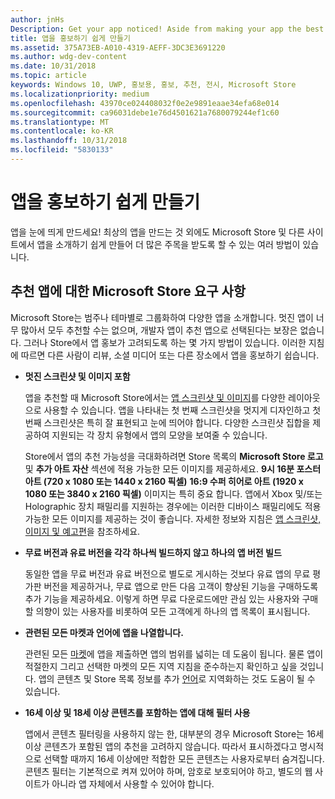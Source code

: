 ```yaml
---
author: jnHs
Description: Get your app noticed! Aside from making your app the best it can be, there are things you can do that make it easy for the Microsoft Store and other sites to showcase your app and help it get more attention.
title: 앱을 홍보하기 쉽게 만들기
ms.assetid: 375A73EB-A010-4319-AEFF-3DC3E3691220
ms.author: wdg-dev-content
ms.date: 10/31/2018
ms.topic: article
keywords: Windows 10, UWP, 홍보용, 홍보, 추천, 전시, Microsoft Store
ms.localizationpriority: medium
ms.openlocfilehash: 43970ce024408032f0e2e9891eaae34efa68e014
ms.sourcegitcommit: ca96031debe1e76d4501621a7680079244ef1c60
ms.translationtype: MT
ms.contentlocale: ko-KR
ms.lasthandoff: 10/31/2018
ms.locfileid: "5830133"
---
```

# <a name="make-your-app-easier-to-promote"></a>앱을 홍보하기 쉽게 만들기


앱을 눈에 띄게 만드세요! 최상의 앱을 만드는 것 외에도 Microsoft Store 및 다른 사이트에서 앱을 소개하기 쉽게 만들어 더 많은 주목을 받도록 할 수 있는 여러 방법이 있습니다.


## <a name="microsoft-store-requirements-for-featured-apps"></a>추천 앱에 대한 Microsoft Store 요구 사항

Microsoft Store는 범주나 테마별로 그룹화하여 다양한 앱을 소개합니다. 멋진 앱이 너무 많아서 모두 추천할 수는 없으며, 개발자 앱이 추천 앱으로 선택된다는 보장은 없습니다. 그러나 Store에서 앱 홍보가 고려되도록 하는 몇 가지 방법이 있습니다. 이러한 지침에 따르면 다른 사람이 리뷰, 소셜 미디어 또는 다른 장소에서 앱을 홍보하기 쉽습니다.

-   **멋진 스크린샷 및 이미지 포함**

    앱을 추천할 때 Microsoft Store에서는 [앱 스크린샷 및 이미지](app-screenshots-and-images.md)를 다양한 레이아웃으로 사용할 수 있습니다. 앱을 나타내는 첫 번째 스크린샷을 멋지게 디자인하고 첫 번째 스크린샷은 특히 잘 표현되고 눈에 띄어야 합니다. 다양한 스크린샷 집합을 제공하여 지원되는 각 장치 유형에서 앱의 모양을 보여줄 수 있습니다.

    Store에서 앱의 추천 가능성을 극대화하려면 Store 목록의 **Microsoft Store 로고** 및 **추가 아트 자산** 섹션에 적용 가능한 모든 이미지를 제공하세요. **9시 16분 포스터 아트 (720 x 1080 또는 1440 x 2160 픽셀)** **16:9 수퍼 히어로 아트 (1920 x 1080 또는 3840 x 2160 픽셀)** 이미지는 특히 중요 합니다. 앱에서 Xbox 및/또는 Holographic 장치 패밀리를 지원하는 경우에는 이러한 디바이스 패밀리에도 적용 가능한 모든 이미지를 제공하는 것이 좋습니다. 자세한 정보와 지침은 [앱 스크린샷, 이미지 및 예고편](app-screenshots-and-images.md)을 참조하세요.

-   **무료 버전과 유료 버전을 각각 하나씩 빌드하지 않고 하나의 앱 버전 빌드**

    동일한 앱을 무료 버전과 유료 버전으로 별도로 게시하는 것보다 유료 앱의 무료 평가판 버전을 제공하거나, 무료 앱으로 만든 다음 고객이 향상된 기능을 구매하도록 추가 기능을 제공하세요. 이렇게 하면 무료 다운로드에만 관심 있는 사용자와 구매할 의향이 있는 사용자를 비롯하여 모든 고객에게 하나의 앱 목록이 표시됩니다.

-   **관련된 모든 마켓과 언어에 앱을 나열합니다.**

    관련된 모든 [마켓](define-pricing-and-market-selection.md)에 앱을 제출하면 앱의 범위를 넓히는 데 도움이 됩니다. 물론 앱이 적절한지 그리고 선택한 마켓의 모든 지역 지침을 준수하는지 확인하고 싶을 것입니다. 앱의 콘텐츠 및 Store 목록 정보를 추가 [언어](supported-languages.md)로 지역화하는 것도 도움이 될 수 있습니다.

-   **16세 이상 및 18세 이상 콘텐츠를 포함하는 앱에 대해 필터 사용**

    앱에서 콘텐츠 필터링을 사용하지 않는 한, 대부분의 경우 Microsoft Store는 16세 이상 콘텐츠가 포함된 앱의 추천을 고려하지 않습니다. 따라서 표시하겠다고 명시적으로 선택할 때까지 16세 이상에만 적합한 모든 콘텐츠는 사용자로부터 숨겨집니다. 콘텐츠 필터는 기본적으로 켜져 있어야 하며, 암호로 보호되어야 하고, 별도의 웹 사이트가 아니라 앱 자체에서 사용할 수 있어야 합니다.



 




